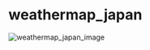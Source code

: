# weathermap_japan

![weathermap_japan_image](https://user-images.githubusercontent.com/61465092/109960025-93b35000-7d2b-11eb-8aad-421c8bb2e756.png)
